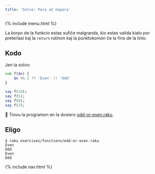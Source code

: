 ```yaml
---
title: 'Solvo: Para aŭ nepara'
---
```


{% include menu.html %}

La korpo de la funkcio estas sufiĉe malgranda, kio estas valida kialo por preterlasi kaj la `return` rutinon kaj la punktokomon ĉe la fino de la linio.

## Kodo

Jen la solvo:

```raku
sub f($n) {
    $n %% 2 ?? 'Even' !! 'Odd'
}

say f(10);
say f(5);
say f(0);
say f(3);
```

🦋 Trovu la programon en la dosiero [odd-or-even.raku](https://github.com/ash/raku-course/blob/master/exercises/functions/odd-or-even.raku).

## Eligo

```console
$ raku exercises/functions/odd-or-even.raku
Even
Odd
Even
Odd
```

{% include nav.html %}